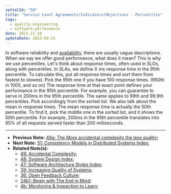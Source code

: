 ```yaml
---
zettelId: "50"
title: "Service Level Agreements/Indicators/Objectives - Percentiles"
tags:
  - quality-engineering
  - software-performance
date: 2021-11-28
updateDate: 2023-09-21
---
```


In software reliability and [availability](/notes/48c/), there are usually vague descriptions. When we say we offer good performance, what does it mean? This is why we use percentiles. Let's think about response times, often used in SLOs, along with percentiles. In SLAs, we define X ms response time in the 95th percentile. To calculate this, put all response times and sort them from fastest to slowest. Pick the 95th one if you have 100 response times. (950th in 1000, and so on) The response time at that exact point defines your performance in the 95th percentile. For example, you can guarantee to serve in 200ms in the 95th percentile. The same applies to 99th and 99.9th percentiles. Pick accordingly from the sorted list.
We also talk about the mean in response times. The mean response time is actually the 50th percentile. To find it, pick the middle one in the sorted list, and it shows the 50th percentile. For example, 200ms in the 95th percentile translates into 95% of all requests served faster than 200 milliseconds.

---

- **Previous Note:** [49a: The More accidental complexity the less quality](/notes/49a/);
- **Next Note:** [51: Consistency Models in Distributed Systems Index](/notes/51/);
- **Related Note(s):**
  - [49: Accidental Complexity](/notes/49/);
  - [48: System Design Index](/notes/48/);
  - [47: Software Architecture Styles Index](/notes/47/);
  - [39: Increasing Quality of Systems](/notes/39/);
  - [36: Open Feedback Culture](/notes/36/);
  - [24b1: Begin with The End in Mind](/notes/24b1/);
  - [4b: Monitoring & Inspection to Learn](/notes/4b/);
